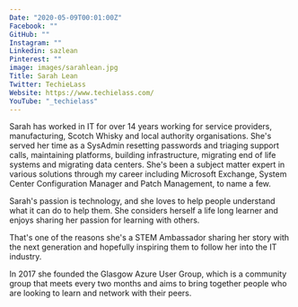 ```yaml
---
Date: "2020-05-09T00:01:00Z"
Facebook: ""
GitHub: ""
Instagram: ""
Linkedin: sazlean
Pinterest: ""
image: images/sarahlean.jpg
Title: Sarah Lean
Twitter: TechieLass
Website: https://www.techielass.com/
YouTube: "_techielass"
---
```

Sarah has worked in IT for over 14 years working for service providers, manufacturing, Scotch Whisky and local authority organisations. She's served her time as a SysAdmin resetting passwords and triaging support calls, maintaining platforms, building infrastructure, migrating end of life systems and migrating data centers. She's been a subject matter expert in various solutions through my career including Microsoft Exchange, System Center Configuration Manager and Patch Management, to name a few.

Sarah's passion is technology, and she loves to help people understand what it can do to help them. She considers herself a life long learner and enjoys sharing her passion for learning with others.

That's one of the reasons she's a STEM Ambassador sharing her story with the next generation and hopefully inspiring them to follow her into the IT industry.

In 2017 she founded the Glasgow Azure User Group, which is a community group that meets every two months and aims to bring together people who are looking to learn and network with their peers.